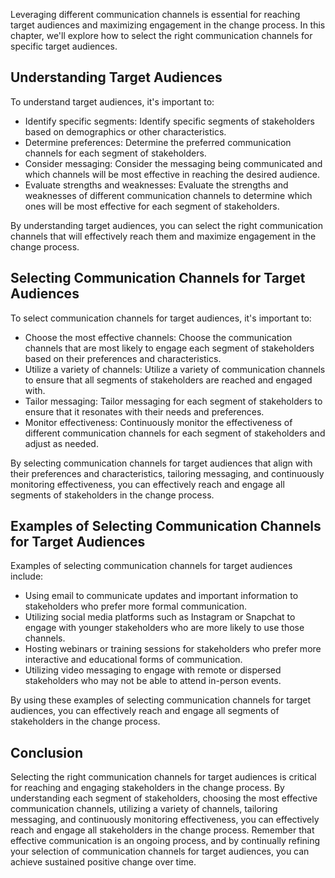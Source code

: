 
Leveraging different communication channels is essential for reaching target audiences and maximizing engagement in the change process. In this chapter, we'll explore how to select the right communication channels for specific target audiences.

Understanding Target Audiences
------------------------------

To understand target audiences, it's important to:

* Identify specific segments: Identify specific segments of stakeholders based on demographics or other characteristics.
* Determine preferences: Determine the preferred communication channels for each segment of stakeholders.
* Consider messaging: Consider the messaging being communicated and which channels will be most effective in reaching the desired audience.
* Evaluate strengths and weaknesses: Evaluate the strengths and weaknesses of different communication channels to determine which ones will be most effective for each segment of stakeholders.

By understanding target audiences, you can select the right communication channels that will effectively reach them and maximize engagement in the change process.

Selecting Communication Channels for Target Audiences
-----------------------------------------------------

To select communication channels for target audiences, it's important to:

* Choose the most effective channels: Choose the communication channels that are most likely to engage each segment of stakeholders based on their preferences and characteristics.
* Utilize a variety of channels: Utilize a variety of communication channels to ensure that all segments of stakeholders are reached and engaged with.
* Tailor messaging: Tailor messaging for each segment of stakeholders to ensure that it resonates with their needs and preferences.
* Monitor effectiveness: Continuously monitor the effectiveness of different communication channels for each segment of stakeholders and adjust as needed.

By selecting communication channels for target audiences that align with their preferences and characteristics, tailoring messaging, and continuously monitoring effectiveness, you can effectively reach and engage all segments of stakeholders in the change process.

Examples of Selecting Communication Channels for Target Audiences
-----------------------------------------------------------------

Examples of selecting communication channels for target audiences include:

* Using email to communicate updates and important information to stakeholders who prefer more formal communication.
* Utilizing social media platforms such as Instagram or Snapchat to engage with younger stakeholders who are more likely to use those channels.
* Hosting webinars or training sessions for stakeholders who prefer more interactive and educational forms of communication.
* Utilizing video messaging to engage with remote or dispersed stakeholders who may not be able to attend in-person events.

By using these examples of selecting communication channels for target audiences, you can effectively reach and engage all segments of stakeholders in the change process.

Conclusion
----------

Selecting the right communication channels for target audiences is critical for reaching and engaging stakeholders in the change process. By understanding each segment of stakeholders, choosing the most effective communication channels, utilizing a variety of channels, tailoring messaging, and continuously monitoring effectiveness, you can effectively reach and engage all stakeholders in the change process. Remember that effective communication is an ongoing process, and by continually refining your selection of communication channels for target audiences, you can achieve sustained positive change over time.
